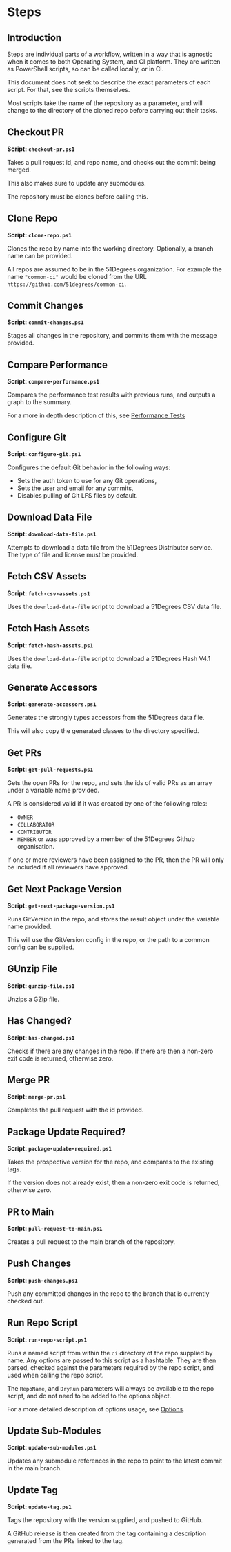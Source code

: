 # Steps

## Introduction

Steps are individual parts of a workflow, written in a way that is agnostic when it comes to both Operating System, and CI platform.
They are written as PowerShell scripts, so can be called locally, or in CI.

This document does not seek to describe the exact parameters of each script. For that, see the scripts themselves.

Most scripts take the name of the repository as a parameter, and will change to the directory of the cloned repo before carrying out their tasks.

## Checkout PR
**Script: `checkout-pr.ps1`**

Takes a pull request id, and repo name, and checks out the commit being merged.

This also makes sure to update any submodules.

The repository must be clones before calling this.

## Clone Repo
**Script: `clone-repo.ps1`**

Clones the repo by name into the working directory. Optionally, a branch name can be provided.

All repos are assumed to be in the 51Degrees organization. For example the name `"common-ci"` would be cloned from the URL `https://github.com/51degrees/common-ci`.

## Commit Changes
**Script: `commit-changes.ps1`**

Stages all changes in the repository, and commits them with the message provided.

## Compare Performance
**Script: `compare-performance.ps1`**

Compares the performance test results with previous runs, and outputs a graph to the summary.

For a more in depth description of this, see [Performance Tests](/DESIGN.md#performance-tests)

## Configure Git
**Script: `configure-git.ps1`**

Configures the default Git behavior in the following ways:
- Sets the auth token to use for any Git operations,
- Sets the user and email for any commits,
- Disables pulling of Git LFS files by default.

## Download Data File
**Script: `download-data-file.ps1`**

Attempts to download a data file from the 51Degrees Distributor service. The type of file and license must be provided.

## Fetch CSV Assets
**Script: `fetch-csv-assets.ps1`**

Uses the `download-data-file` script to download a 51Degrees CSV data file.

## Fetch Hash Assets
**Script: `fetch-hash-assets.ps1`**

Uses the `download-data-file` script to download a 51Degrees Hash V4.1 data file.

## Generate Accessors
**Script: `generate-accessors.ps1`**

Generates the strongly types accessors from the 51Degrees data file.

This will also copy the generated classes to the directory specified.

## Get PRs
**Script: `get-pull-requests.ps1`**

Gets the open PRs for the repo, and sets the ids of valid PRs as an array under a variable name provided.

A PR is considered valid if it was created by one of the following roles:
- `OWNER`
- `COLLABORATOR`
- `CONTRIBUTOR`
- `MEMBER`
or was approved by a member of the 51Degrees Github organisation.

If one or more reviewers have been assigned to the PR, then the PR will only
be included if all reviewers have approved.

## Get Next Package Version
**Script: `get-next-package-version.ps1`**

Runs GitVersion in the repo, and stores the result object under the variable name provided.

This will use the GitVersion config in the repo, or the path to a common config can be supplied.

## GUnzip File
**Script: `gunzip-file.ps1`**

Unzips a GZip file.

## Has Changed?
**Script: `has-changed.ps1`**

Checks if there are any changes in the repo. If there are then a non-zero exit code is returned, otherwise zero.

## Merge PR
**Script: `merge-pr.ps1`**

Completes the pull request with the id provided.

## Package Update Required?
**Script: `package-update-required.ps1`**

Takes the prospective version for the repo, and compares to the existing tags.

If the version does not already exist, then a non-zero exit code is returned, otherwise zero.

## PR to Main
**Script: `pull-request-to-main.ps1`**

Creates a pull request to the main branch of the repository.

## Push Changes
**Script: `push-changes.ps1`**

Push any committed changes in the repo to the branch that is currently checked out.

## Run Repo Script
**Script: `run-repo-script.ps1`**

Runs a named script from within the `ci` directory of the repo supplied by name.
Any options are passed to this script as a hashtable. They are then parsed, checked against the parameters
required by the repo script, and used when calling the repo script.

The `RepoName`, and `DryRun` parameters will always be available to the repo script, and do not need to be added to the options object.

For a more detailed description of options usage, see [Options](/DESIGN.md#build-options).

## Update Sub-Modules
**Script: `update-sub-modules.ps1`**

Updates any submodule references in the repo to point to the latest commit in the main branch.

## Update Tag
**Script: `update-tag.ps1`**

Tags the repository with the version supplied, and pushed to GitHub.

A GitHub release is then created from the tag containing a description generated from the PRs linked to the tag.
